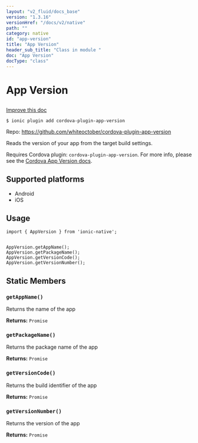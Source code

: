 ```yaml
---
layout: "v2_fluid/docs_base"
version: "1.3.16"
versionHref: "/docs/v2/native"
path: ""
category: native
id: "app-version"
title: "App Version"
header_sub_title: "Class in module "
doc: "App Version"
docType: "class"
---
```









<h1 class="api-title">

  
  App Version
  

  

  

</h1>

<a class="improve-v2-docs" href="http://github.com/driftyco/ionic-native/edit/master/src/plugins/appversion.ts#L0">
  Improve this doc
</a>





<!-- decorators -->


<pre><code>$ ionic plugin add cordova-plugin-app-version</code></pre>
<p>Repo:
  <a href="https://github.com/whiteoctober/cordova-plugin-app-version">
    https://github.com/whiteoctober/cordova-plugin-app-version
  </a>
</p>

<!-- description -->

<p>Reads the version of your app from the target build settings.</p>
<p>Requires Cordova plugin: <code>cordova-plugin-app-version</code>. For more info, please see the <a href="https://github.com/whiteoctober/cordova-plugin-app-version">Cordova App Version docs</a>.</p>


<!-- @platforms tag -->
<h2>Supported platforms</h2>

<ul>
  <li>Android</li>
  
  <li>iOS</li>
  </ul>

<!-- @platforms tag end -->


<!-- @usage tag -->

<h2>Usage</h2>

<pre><code class="lang-typescript">import { AppVersion } from &#39;ionic-native&#39;;


AppVersion.getAppName();
AppVersion.getPackageName();
AppVersion.getVersionCode();
AppVersion.getVersionNumber();
</code></pre>




<!-- @property tags -->
<h2>Static Members</h2>
<div id="getAppName"></div>
<h3><code>getAppName()</code>
  
</h3>

Returns the name of the app






<div class="return-value" markdown="1">
  <i class="icon ion-arrow-return-left"></i>
  <b>Returns:</b> 
<code>Promise</code> 
</div>



<div id="getPackageName"></div>
<h3><code>getPackageName()</code>
  
</h3>

Returns the package name of the app






<div class="return-value" markdown="1">
  <i class="icon ion-arrow-return-left"></i>
  <b>Returns:</b> 
<code>Promise</code> 
</div>



<div id="getVersionCode"></div>
<h3><code>getVersionCode()</code>
  
</h3>

Returns the build identifier of the app






<div class="return-value" markdown="1">
  <i class="icon ion-arrow-return-left"></i>
  <b>Returns:</b> 
<code>Promise</code> 
</div>



<div id="getVersionNumber"></div>
<h3><code>getVersionNumber()</code>
  
</h3>

Returns the version of the app






<div class="return-value" markdown="1">
  <i class="icon ion-arrow-return-left"></i>
  <b>Returns:</b> 
<code>Promise</code> 
</div>




<!-- methods on the class -->

<!-- related link --><!-- end content block -->


<!-- end body block -->

